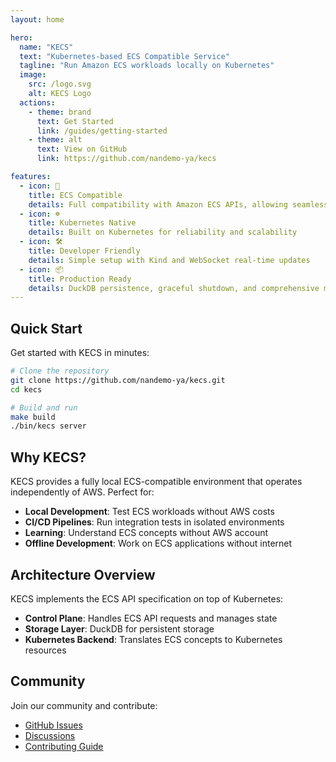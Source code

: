 ```yaml
---
layout: home

hero:
  name: "KECS"
  text: "Kubernetes-based ECS Compatible Service"
  tagline: "Run Amazon ECS workloads locally on Kubernetes"
  image:
    src: /logo.svg
    alt: KECS Logo
  actions:
    - theme: brand
      text: Get Started
      link: /guides/getting-started
    - theme: alt
      text: View on GitHub
      link: https://github.com/nandemo-ya/kecs

features:
  - icon: 🚀
    title: ECS Compatible
    details: Full compatibility with Amazon ECS APIs, allowing seamless local development
  - icon: ☸️
    title: Kubernetes Native
    details: Built on Kubernetes for reliability and scalability
  - icon: 🛠️
    title: Developer Friendly
    details: Simple setup with Kind and WebSocket real-time updates
  - icon: 📦
    title: Production Ready
    details: DuckDB persistence, graceful shutdown, and comprehensive monitoring
---
```


## Quick Start

Get started with KECS in minutes:

```bash
# Clone the repository
git clone https://github.com/nandemo-ya/kecs.git
cd kecs

# Build and run
make build
./bin/kecs server

```

## Why KECS?

KECS provides a fully local ECS-compatible environment that operates independently of AWS. Perfect for:

- **Local Development**: Test ECS workloads without AWS costs
- **CI/CD Pipelines**: Run integration tests in isolated environments
- **Learning**: Understand ECS concepts without AWS account
- **Offline Development**: Work on ECS applications without internet

## Architecture Overview

KECS implements the ECS API specification on top of Kubernetes:

- **Control Plane**: Handles ECS API requests and manages state
- **Storage Layer**: DuckDB for persistent storage
- **Kubernetes Backend**: Translates ECS concepts to Kubernetes resources

## Community

Join our community and contribute:

- [GitHub Issues](https://github.com/nandemo-ya/kecs/issues)
- [Discussions](https://github.com/nandemo-ya/kecs/discussions)
- [Contributing Guide](/development/contributing)